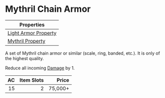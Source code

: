 # Mythril Chain Armor

| Properties                                                                |
| ------------------------------------------------------------------------- |
| [Light Armor Property](../Armor%20Properties/Light%20Armor%20Property.md) |
| [Mythril Property](../../../Material%20Properties/Mythril%20Property.md)  |

A set of Mythril chain armor or similar (scale, ring, banded, etc.). It is only of the highest quality.

Reduce all incoming [Damage](../../../../Damage%20Types/!Damage%20Types.md) by 1.

|  AC | Item Slots |   Price |
| --: | ---------: | ------: |
|  15 |          2 | 75,000+ |
